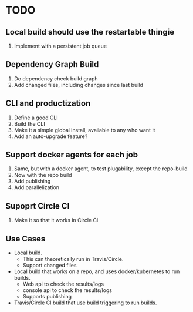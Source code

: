 # TODO

## Local build should use the restartable thingie

1. Implement with a persistent job queue

## Dependency Graph Build

1. Do dependency check build graph
1. Add changed files, including changes since last build

## CLI and productization

1. Define a good CLI
1. Build the CLI
1. Make it a simple global install, available to any who want it
1. Add an auto-upgrade feature?

## Support docker agents for each job

1. Same, but with a docker agent, to test plugability, except the repo-build
1. Now with the repo build
1. Add publishing
1. Add parallelization

## Supoprt Circle CI

1. Make it so that it works in Circle CI

## Use Cases

* Local build.
  * This can theoretically run in Travis/Circle.
  * Support changed files
* Local build that works on a repo, and uses docker/kubernetes to run builds.
  * Web api to check the results/logs
  * console api to check the results/logs
  * Supports publishing
* Travis/Circle CI build that use build triggering to run builds.
